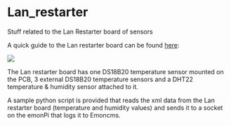 # Lan_restarter
Stuff related to the Lan Restarter board of sensors

A quick guide to the Lan restarter board can be found <a href="https://wifimag.ro/pic/detail/lan-controller-v2-big.jpg">here</a>: 

<img src="https://raw.githubusercontent.com/lgheorghe/Lan_restarter/lan-controller-v2.jpg">

The Lan restarter board has one DS18B20 temperature sensor mounted on the PCB, 3 external DS18B20 temperature sensors and a DHT22 temperature & humidity sensor attached to it.

A sample python script is provided that reads the xml data from the Lan restarter board (temperature and humidity values) and sends it to a socket on the emonPi that logs it to Emoncms.

